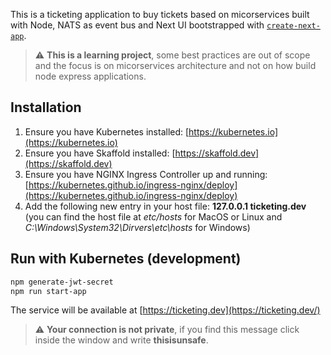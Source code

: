 This is a ticketing application to buy tickets based on micorservices built with Node, NATS as event bus and Next UI bootstrapped with
[`create-next-app`](https://github.com/vercel/next.js/tree/canary/packages/create-next-app).

> :warning: **This is a learning project**, some best practices are out of scope
> and the focus is on micorservices architecture and not on how build node express applications.

## Installation

1. Ensure you have Kubernetes installed: [https://kubernetes.io](https://kubernetes.io)
2. Ensure you have Skaffold installed: [https://skaffold.dev](https://skaffold.dev)
3. Ensure you have NGINX Ingress Controller up and running: [https://kubernetes.github.io/ingress-nginx/deploy](https://kubernetes.github.io/ingress-nginx/deploy)
4. Add the following new entry in your host file: **127.0.0.1 ticketing.dev**
(you can find the host file at *etc/hosts* for MacOS or Linux and *C:\Windows\System32\Dirvers\etc\hosts* for Windows)

## Run with Kubernetes (development)

```bash
npm generate-jwt-secret
npm run start-app
```
The service will be available at [https://ticketing.dev](https://ticketing.dev/)
> :warning: **Your connection is not private**, if you find this message
> click inside the window and write **thisisunsafe**.